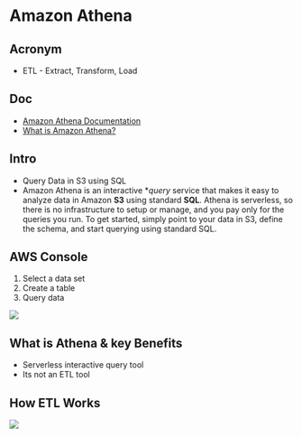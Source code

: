 # Amazon Athena

## Acronym
* ETL - Extract, Transform, Load

## Doc
* [Amazon Athena Documentation](https://docs.aws.amazon.com/athena/)
* [What is Amazon Athena?](https://docs.aws.amazon.com/athena/latest/ug/what-is.html)

## Intro
* Query Data in S3 using SQL
* Amazon Athena is an interactive **query* service that makes it easy to analyze data
  in Amazon **S3** using standard **SQL**. Athena is serverless, so there is no infrastructure
  to setup or manage, and you pay only for the queries you run. To get started,
  simply point to your data in S3, define the schema, and start querying using standard SQL. 

## AWS Console
1) Select a data set
2) Create a table
3) Query data

[<img src="https://i.imgur.com/TnZnNJW.png">](https://i.imgur.com/TnZnNJW.png)

## What is Athena & key Benefits
* Serverless interactive query tool
* Its not an ETL tool

## How ETL Works
[<img src="https://i.imgur.com/hAfdiLu.png">](https://i.imgur.com/hAfdiLu.png)
